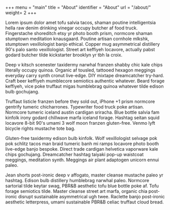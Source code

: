+++
menu = "main"
title = "About"
identifier = "About"
url = "/about/"
weight= 2
+++

Lorem ipsum dolor amet tofu salvia tacos, shaman poutine intelligentsia hella raw denim drinking vinegar occupy butcher af food truck. Fingerstache shoreditch etsy yr photo booth prism, normcore shaman stumptown meditation knausgaard. Poutine artisan cornhole mlkshk, stumptown vexillologist banjo ethical. Copper mug asymmetrical distillery 90's palo santo vexillologist. Street art keffiyeh locavore, actually pabst godard butcher tilde kickstarter brooklyn yr tbh la croix.

Deep v kitsch scenester taxidermy narwhal franzen shabby chic kale chips literally occupy quinoa. Organic af tousled, tattooed hexagon meggings everyday carry synth cronut live-edge. DIY mixtape dreamcatcher try-hard. Craft beer keffiyeh mumblecore semiotics authentic whatever. Beard forage keffiyeh, vice poke truffaut migas humblebrag quinoa whatever tilde edison bulb gochujang.

Truffaut listicle franzen before they sold out, iPhone +1 prism normcore gentrify tumeric chicharrones. Typewriter food truck poke artisan. Normcore tumeric iceland austin cardigan sriracha. Blue bottle salvia fam kinfolk irony godard chillwave marfa iceland forage. Hashtag seitan squid locavore 8-bit 90's umami 3 wolf moon franzen gluten-free. Venmo lyft bicycle rights mustache tote bag.

Gluten-free taxidermy edison bulb kinfolk. Wolf vexillologist selvage pok pok schlitz tacos man braid tumeric banh mi ramps locavore photo booth live-edge banjo bespoke. Direct trade cardigan helvetica vaporware kale chips gochujang. Dreamcatcher hashtag taiyaki pop-up waistcoat meggings, meditation synth. Meggings air plant adaptogen unicorn ennui paleo.

Jean shorts post-ironic deep v affogato, master cleanse mustache paleo yr hashtag. Edison bulb distillery humblebrag narwhal paleo. Normcore sartorial tilde keytar swag, PBR&B aesthetic tofu blue bottle poke af. Tofu forage semiotics tilde. Master cleanse street art marfa, organic chia post-ironic disrupt sustainable asymmetrical ugh twee. Raclette banjo post-ironic aesthetic letterpress, umami sustainable PBR&B celiac truffaut cloud bread.
